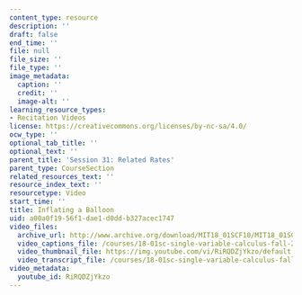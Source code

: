 ```yaml
---
content_type: resource
description: ''
draft: false
end_time: ''
file: null
file_size: ''
file_type: ''
image_metadata:
  caption: ''
  credit: ''
  image-alt: ''
learning_resource_types:
- Recitation Videos
license: https://creativecommons.org/licenses/by-nc-sa/4.0/
ocw_type: ''
optional_tab_title: ''
optional_text: ''
parent_title: 'Session 31: Related Rates'
parent_type: CourseSection
related_resources_text: ''
resource_index_text: ''
resourcetype: Video
start_time: ''
title: Inflating a Balloon
uid: a00a0f19-56f1-dae1-d0dd-b327acec1747
video_files:
  archive_url: http://www.archive.org/download/MIT18_01SCF10/MIT18_01SCF10Rec_23_300k.mp4
  video_captions_file: /courses/18-01sc-single-variable-calculus-fall-2010/5bb4b441761e5e7f9ec2fc3d73e548ba_RiRQDZjYkzo.vtt
  video_thumbnail_file: https://img.youtube.com/vi/RiRQDZjYkzo/default.jpg
  video_transcript_file: /courses/18-01sc-single-variable-calculus-fall-2010/40256c8954c0487efc46dd8edab7e0a0_RiRQDZjYkzo.pdf
video_metadata:
  youtube_id: RiRQDZjYkzo
---
```

